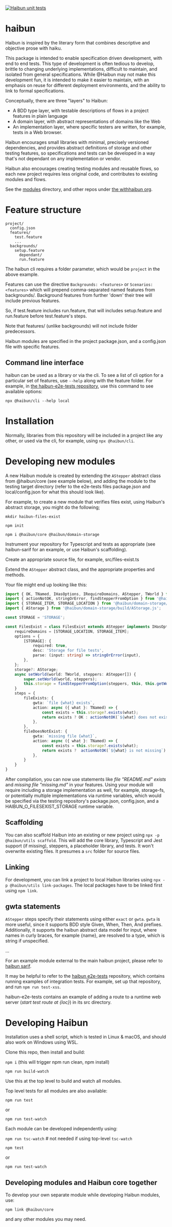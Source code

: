 [![Haibun unit tests](https://github.com/withhaibun/haibun/actions/workflows/test.yml/badge.svg)](https://github.com/withhaibun/haibun/actions/workflows/test.yml)

# haibun

Haibun is inspired by the literary form that combines descriptive and objective prose with haiku.

This package is intended to enable specification driven development, with end to end tests. 
This type of development is often tedious to develop, 
brittle to changing underlying implementations,
difficult to maintain, 
and isolated from general specifications.
While @Haibun may not make this development fun, 
it is intended to make it easier to maintain, 
with an emphasis on reuse for different deployment environments,
and the ability to link to formal specifications.

Conceptually, there are three "layers" to Haibun: 

* A BDD type layer, with testable descriptions of flows in a project features in plain language
* A domain layer, with abstract representations of domains like the Web
* An implementation layer, where specific testers are written, for example, tests in a Web browser.

Haibun encourages small libraries with minimal, precisely versioned dependencies, 
and provides abstract definitions of storage and other testing features, 
so specifications and tests can be developed in a way that's not dependant 
on any implementation or vendor.

Haibun also encourages creating testing modules and reusable flows, 
so each new project requires less original code, 
and contributes to existing modules and flows.

See the [modules](modules) directory, and other repos under [the withhaibun org](https://github.com/withhaibun).


# Feature structure

```
project/
  config.json
  features/
    test.feature
    ...
  backgrounds/
    setup.feature
      dependant/
      run.feature
```

The haibun cli requires a folder parameter, which would be `project` in the above example.

Features can use the directive `Backgrounds: <features>` or `Scenarios: <features>` 
which will prepend comma-separated named features from backgrounds/.
Background features from further 'down' their tree will include previous features.

So, if test.feature includes run.feature, 
that will includes setup.feature and run.feature before test.feature's steps.

Note that features/ (unlike backgrounds) will not include folder predecessors.

Haibun modules are specified in the project package.json, and a config.json file with specific features.

## Command line interface

haibun can be used as a library or via the cli. 
To see a list of cli option for a particular set of features, use `--help` along with the feature folder.
For example, in [the haibun-e2e-tests repository](https://github.com/withhaibun/haibun-e2e-tests), 
use this command to see available options:

`npx @haibun/cli --help local`

# Installation

Normally, libraries from this repository will be included in a project like any other, 
or used via the cli, for example, using `npx @haibun/cli`.


# Developing new modules

A new Haibun module is created by extending the `AStepper` abstract class from
@haibun/core (see example below), and adding the module to the testing target
directory (refer to the e2e-tests files package.json and local/config.json for
what this should look like).

For example, to create a new module that verifies files exist, using Haibun's
abstract storage, you might do the following;

`mkdir haibun-files-exist`

`npm init`

`npm i @haibun/core @haibun/domain-storage`

Instrument your repository for Typescript and tests as appropriate (see haibun-sarif for an example, 
or use Haibun's scaffolding).

Create an appropriate source file, for example, src/files-exist.ts

Extend the `AStepper` abstract class, and the appropriate properties and methods.

Your file might end up looking like this:

```typescript
import { OK, TNamed, IHasOptions, IRequireDomains, AStepper, TWorld } from '@haibun/core/build/lib/defs.js';
import { actionNotOK, stringOrError, findStepperFromOption } from '@haibun/core/build/lib/util/index.js';
import { STORAGE_ITEM, STORAGE_LOCATION } from '@haibun/domain-storage/build/domain-storage.js';
import { AStorage } from '@haibun/domain-storage/build/AStorage.js';

const STORAGE = 'STORAGE';

const FilesExist = class FilesExist extends AStepper implements IHasOptions, IRequireDomains {
    requireDomains = [STORAGE_LOCATION, STORAGE_ITEM];
    options = {
        [STORAGE]: {
            required: true,
            desc: 'Storage for file tests',
            parse: (input: string) => stringOrError(input),
        },
    };
    storage?: AStorage;
    async setWorld(world: TWorld, steppers: AStepper[]) {
        super.setWorld(world, steppers);
        this.storage = findStepperFromOption(steppers, this, this.getWorld().extraOptions, STORAGE);
    }
    steps = {
        fileExists: {
            gwta: `file {what} exists`,
            action: async ({ what }: TNamed) => {
                const exists = this.storage?.exists(what);
                return exists ? OK : actionNotOK(`${what} does not exist`);
            },
        },
        fileDoesNotExist: {
            gwta: `missing file {what}`,
            action: async ({ what }: TNamed) => {
                const exists = this.storage?.exists(what);
                return exists ?  actionNotOK(`${what} is not missing`) : OK;
            },
        }
    }
}
```

After compilation, you can now use statements like _file "README.md" exists_ and
_missing file "missing.md"_ in your features. 
Using your module will require including a storage implementation as well, 
for example, storage-fs, 
or potentially multiple implementations via runtime variables,
which would be specified via the testing repository's package.json, config.json, 
and a HAIBUN_O_FILESEXIST_STORAGE runtime variable.

## Scaffolding

You can also scaffold Haibun into an existing or new project using `npx -p @haibun/utils scaffold`. 
This will add the core library, Typescript and Jest support (if missing), 
steppers, a placeholder library, and tests. 
It won't overwrite existing files. It presumes a `src` folder for source files.

## Linking

For development, you can link a project to local Haibun libraries using `npx -p @haibun/utils link-packages`. 
The local packages have to be linked first using `npm link`.

## gwta statements

`AStepper` steps specify their statements using either `exact` or `gwta`. 
`gwta` is more useful, 
since it supports BDD style Given, When, Then, And prefixes. 
Additionally, it supports the haibun abstract data model for input, 
where names in curly braces,
for example {name}, are resolved to a type, 
which is string if unspecified.

...

For an example module external to the main haibun project, please refer to [haibun sarif](https://github.com/withhaibun/haibun-sarif).

It may be helpful to refer to the [haibun e2e-tests](https://github.com/withhaibun/haibun-e2e-tests) repository, which contains running examples of integration tests. For example, set up that repository, and run `npm run test-xss`.

haibun-e2e-tests contains an example of adding a route to a runtime web server (_start test route at {loc}_) 
in its src directory.

# Developing Haibun

Installation uses a shell script, which is tested in Linux & macOS,
and should also work on Windows using WSL.

Clone this repo, then install and build:

  `npm i` (this will trigger npm run clean, npm install)

  `npm run build-watch`

Use this at the top level to build and watch all modules.

Top level tests for all modules are also available:

`npm run test`

or

`npm run test-watch`

Each module can be developed independently using: 

`npm run tsc-watch`  # not needed if using top-level `tsc-watch`

`npm test`

or 

`npm run test-watch`

## Developing modules and Haibun core together

To develop your own separate module while developing Haibun modules, use:

`npm link @haibun/core`

and any other modules you may need.

